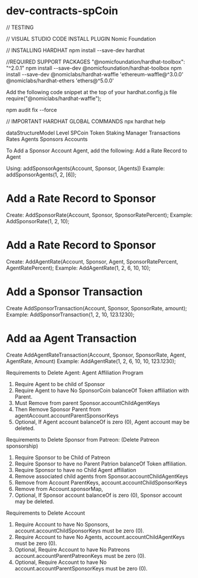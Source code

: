 # dev-contracts-spCoin

// TESTING

// VISUAL STUDIO CODE INSTALL PLUGIN
Nomic Foundation

// INSTALLING HARDHAT
npm install --save-dev hardhat

//REQUIRED SUPPORT PACKAGES
"@nomicfoundation/hardhat-toolbox": "^2.0.1"
npm install --save-dev @nomicfoundation/hardhat-toolbox
npm install --save-dev @nomiclabs/hardhat-waffle 'ethereum-waffle@^3.0.0' @nomiclabs/hardhat-ethers 'ethers@^5.0.0'

Add the following code snippet at the top of your hardhat.config.js file
require("@nomiclabs/hardhat-waffle");

npm audit fix --force

// IMPORTANT HARDHAT GLOBAL COMMANDS
npx hardhat help

dataStructureModel Level
SPCoin
  Token
      Staking Manager
        Transactions
          Rates
            Agents
              Sponsors
                Accounts

To Add a Sponsor Account Agent, add the following:
Add a Rate Record to Agent

Using: addSponsorAgents(Account, Sponsor, [Agents])
Example: addSponsorAgents(1, 2, [6]); 

Add a Rate Record to Sponsor
================================================
Create:  AddSponsorRate(Account, Sponsor, SponsorRatePercent);
Example: AddSponsorRate(1, 2, 10);

Add a Rate Record to Sponsor
================================================
Create: AddAgentRate(Account, Sponsor, Agent, SponsorRatePercent, AgentRatePercent);
Example: AddAgentRate(1, 2, 6, 10, 10);

Add a Sponsor Transaction
================================================
Create AddSponsorTransaction(Account, Sponsor, SponsorRate, amount);
Example: AddSponsorTransaction(1, 2, 10, 123.1230);

Add aa Agent Transaction
================================================
Create AddAgentRateTransaction(Account, Sponsor, SponsorRate, Agent, AgentRate, Amount)
Example: AddAgentRate(1, 2, 6, 10, 10, 123.1230);


Requirements to Delete Agent: Agent Affiliation Program
1. Require Agent to be child of Sponsor
2. Require Agent to have No SponsorCoin balanceOf Token affiliation with Parent.
3. Must Remove from parent Sponsor.accountChildAgentKeys
4. Then Remove Sponsor Parent from agentAccount.accountParentSponsorKeys
5. Optional, If Agent account balanceOf is zero (0), Agent account may be deleted.

Requirements to Delete Sponsor from Patreon: (Delete Patreon sponsorship)
1. Require Sponsor to be Child of Patreon
2. Require Sponsor to have no Parent Patrion balanceOf Token affiliation.
3. Require Sponsor to have no Child Agent affiliation
4. Remove associated child agents from Sponsor.accountChildAgentKeys
5. Remove from Account ParentKeys, account.accountChildSponsorKeys
6. Remove from Account.sponsorMap, 
7. Optional, If Sponsor account balanceOf is zero (0), Sponsor account may be deleted.

Requirements to Delete Account
1. Require Account to have No Sponsors, account.accountChildSponsorKeys must be zero (0).
2. Require Account to have No Agents, account.accountChildAgentKeys must be zero (0).
3. Optional, Require Account to have No Patreons account.accountParentPatreonKeys must be zero (0).
4. Optional, Require Account to have No account.accountParentSponsorKeys must be zero (0).
